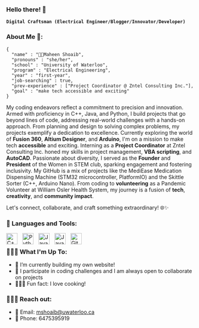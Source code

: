 ### Hello there! 👋


**`Digital Craftsman (Electrical Engineer/Blogger/Innovator/Developer)`**

### About Me 🚀:
```
{
  "name" : "🌌💡Maheen Shoaib",
  "pronouns" : "she/her",
  "school" : "University of Waterloo",
  "program" : "Electrical Engineering",
  "year" : "first-year",
  "job-searching" : true,
  "prev-experience" : ["Project Coordinator @ Zntel Consulting Inc."],
  "goal" : "make tech accessible and exciting"
}
```

My coding endeavors reflect a commitment to precision and innovation. Armed with proficiency in C++, Java, and Python, I build projects that go beyond lines of code, addressing real-world challenges with a hands-on approach. From planning and design to solving complex problems, my projects exemplify a dedication to excellence. Currently exploring the world of **Fusion 360**, **Altium Designer**, and **Arduino**, I'm on a mission to make tech **accessible** and exciting. Interning as a **Project Coordinator** at Zntel Consulting Inc. honed my skills in project management, **VBA scripting**, and **AutoCAD**. Passionate about diversity, I served as the **Founder** and **President** of the Women in STEM club, sparking engagement and fostering inclusivity. My GitHub is a mix of projects like the MediEase Medication Dispensing Machine (STM32 microcontroller, PlatformIO) and the Skittle Sorter (C++, Arduino Nano). From coding to **volunteering** as a Pandemic Volunteer at William Osler Health System, my journey is a fusion of **tech**, **creativity**, and **community impact**.

Let's connect, collaborate, and craft something extraordinary! 🌐✨

### 🧰 Languages and Tools:

<img align="left" alt="C++" width="30px" style="padding-right:10px;" src="https://cdn.jsdelivr.net/gh/devicons/devicon/icons/cplusplus/cplusplus-line.svg" />
<img align="left" alt="Python" width="30px" style="padding-right:10px;" src="https://cdn.jsdelivr.net/gh/devicons/devicon/icons/python/python-plain.svg" />
<img align="left" alt="Java" width="30px" style="padding-right:10px;" src="https://cdn.jsdelivr.net/gh/devicons/devicon/icons/java/java-original.svg"/>
<img align="left" alt="JavaScript" width="30px" style="padding-right:10px;" src="https://cdn.jsdelivr.net/gh/devicons/devicon/icons/javascript/javascript-plain.svg" />
<img align="left" alt="GitHub" width="30px" style="padding-right:10px;" src="https://cdn.jsdelivr.net/gh/devicons/devicon/icons/github/github-original.svg" />
<br />


### 👩‍💻✨ What I'm Up To:
- 🌱 I’m currently building my own website!
- 👯 I participate in coding challenges and I am always open to collaborate on projects
- 🍔🥗🍜 Fun fact: I love cooking!

### 📧🤝🌐 Reach out:

- 📧 Email: mshoaib@uwaterloo.ca
- 📱 Phone: 6475395919
